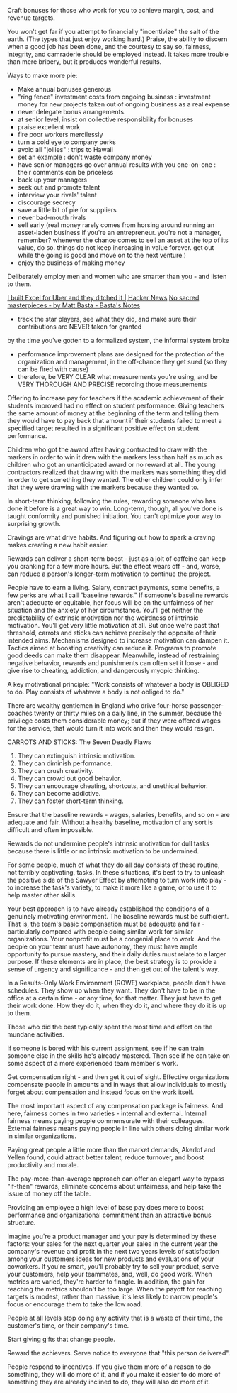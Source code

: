 
Craft bonuses for those who work for you to achieve margin, cost, and revenue targets.

You won't get far if you attempt to financially "incentivize" the salt of the earth. (The types that just enjoy working hard.) Praise, the ability to discern when a good job has been done, and the courtesy to say so, fairness, integrity, and camraderie should be employed instead. It takes more trouble than mere bribery, but it produces wonderful results.

Ways to make more pie:
- Make annual bonuses generous
- "ring fence" investment costs from ongoing business : investment money for new projects taken out of ongoing business as a real expense
- never delegate bonus arrangements.
- at senior level, insist on collective responsibility for bonuses
- praise excellent work
- fire poor workers mercilessly
- turn a cold eye to company perks
- avoid all "jollies" : trips to Hawaii
- set an example : don't waste company money
- have senior managers go over annual results with you one-on-one : their comments can be priceless
- back up your managers
- seek out and promote talent
- interview your rivals' talent
- discourage secrecy
- save a little bit of pie for suppliers
- never bad-mouth rivals
- sell early (real money rarely comes from horsing around running an asset-laden business if you're an entrepreneur. you're not a manager, remember? whenever the chance comes to sell an asset at the top of its value, do so. things do not keep increasing in value forever. get out while the going is good and move on to the next venture.)
- enjoy the business of making money

Deliberately employ men and women who are smarter than you - and listen to them.

[I built Excel for Uber and they ditched it | Hacker News](https://news.ycombinator.com/item?id=37527720)
[No sacred masterpieces - by Matt Basta - Basta's Notes](https://basta.substack.com/p/no-sacred-masterpieces)
- track the star players, see what they did, and make sure their contributions are NEVER taken for granted

by the time you've gotten to a formalized system, the informal system broke
- performance improvement plans are designed for the protection of the organization and management, in the off-chance they get sued (so they can be fired with cause)
- therefore, be VERY CLEAR what measurements you're using, and be VERY THOROUGH AND PRECISE recording those measurements

Offering to increase pay for teachers if the academic achievement of
their students improved had no effect on student performance. Giving
teachers the same amount of money at the beginning of the term and
telling them they would have to pay back that amount if their students
failed to meet a specified target resulted in a significant positive
effect on student performance.

Children who got the award after having contracted to draw with the
markers in order to win it drew with the markers less than half as much
as children who got an unanticipated award or no reward at all. The
young contractors realized that drawing with the markers was something
they did in order to get something they wanted. The other children could
only infer that they were drawing with the markers because they wanted to.

In short-term thinking, following the rules, rewarding someone who has
done it before
is a great way to win. Long-term, though, all you've done is taught
conformity and punished initiation. You can't optimize your way to
surprising growth.

Cravings are what drive habits. And figuring out how to spark a craving
makes creating a new habit easier.

Rewards can deliver a short-term boost - just as a jolt of caffeine can keep you cranking for a few more hours. But the effect wears off - and, worse, can reduce a person's longer-term motivation to continue the project.

People have to earn a living. Salary, contract payments, some benefits, a few perks are what I call "baseline rewards." If someone's baseline rewards aren't adequate or equitable, her focus will be on the unfairness of her situation and the anxiety of her circumstance. You'll get neither the predictability of extrinsic motivation nor the weirdness of intrinsic motivation. You'll get very little motivation at all. But once we're past that threshold, carrots and sticks can achieve precisely the opposite of their intended aims. Mechanisms designed to increase motivation can dampen it. Tactics aimed at boosting creativity can reduce it. Programs to promote good deeds can make them disappear. Meanwhile, instead of restraining negative behavior, rewards and punishments can often set it loose - and give rise to cheating, addiction, and dangerously myopic thinking.

A key motivational principle: "Work consists of whatever a body is OBLIGED to do. Play consists of whatever a body is not obliged to do."

There are wealthy gentlemen in England who drive four-horse passenger-coaches twenty or thirty miles on a daily line, in the summer, because the privilege costs them considerable money; but if they were offered wages for the service, that would turn it into work and then they would resign.

CARROTS AND STICKS: The Seven Deadly Flaws
1. They can extinguish intrinsic motivation.
2. They can diminish performance.
3. They can crush creativity.
4. They can crowd out good behavior.
5. They can encourage cheating, shortcuts, and unethical behavior.
6. They can become addictive.
7. They can foster short-term thinking.

Ensure that the baseline rewards - wages, salaries, benefits, and so on - are adequate and fair. Without a healthy baseline, motivation of any sort is difficult and often impossible.

Rewards do not undermine people's intrinsic motivation for dull tasks because there is little or no intrinsic motivation to be undermined.

For some people, much of what they do all day consists of these routine, not terribly captivating, tasks. In these situations, it's best to try to unleash the positive side of the Sawyer Effect by attempting to turn work into play - to increase the task's variety, to make it more like a game, or to use it to help master other skills.

Your best approach is to have already established the conditions of a genuinely motivating environment. The baseline rewards must be sufficient. That is, the team's basic compensation must be adequate and fair - particularly compared with people doing similar work for similar organizations. Your nonprofit must be a congenial place to work. And the people on your team must have autonomy, they must have ample opportunity to pursue mastery, and their daily duties must relate to a larger purpose. If these elements are in place, the best strategy is to provide a sense of urgency and significance - and then get out of the talent's way.

In a Results-Only Work Environment (ROWE) workplace, people don't have schedules. They show up when they want. They don't have to be in the office at a certain time - or any time, for that matter. They just have to get their work done. How they do it, when they do it, and where they do it is up to them.

Those who did the best typically spent the most time and effort on the mundane activities.

If someone is bored with his current assignment, see if he can train someone else in the skills he's already mastered. Then see if he can take on some aspect of a more experienced team member's work.

Get compensation right - and then get it out of sight. Effective organizations compensate people in amounts and in ways that allow individuals to mostly forget about compensation and instead focus on the work itself.

The most important aspect of any compensation package is fairness. And here, fairness comes in two varieties - internal and external. Internal fairness means paying people commensurate with their colleagues. External fairness means paying people in line with others doing similar work in similar organizations.

Paying great people a little more than the market demands, Akerlof and Yellen found, could attract better talent, reduce turnover, and boost productivity and morale.

The pay-more-than-average approach can offer an elegant way to bypass "if-then" rewards, eliminate concerns about unfairness, and help take the issue of money off the table.

Providing an employee a high level of base pay does more to boost performance and organizational commitment than an attractive bonus structure.

Imagine you're a product manager and your pay is determined by these factors:
your sales for the next quarter
your sales in the current year
the company's revenue and profit in the next two years
levels of satisfaction among your customers
ideas for new products
and evaluations of your coworkers.
If you're smart, you'll probably try to sell your product, serve your customers, help your teammates, and, well, do good work. When metrics are varied, they're harder to finagle. In addition, the gain for reaching the metrics shouldn't be too large. When the payoff for reaching targets is modest, rather than massive, it's less likely to narrow people's focus or encourage them to take the low road.

People at all levels stop doing any activity that is a waste of their time, the customer's time, or their company's time. 

Start giving gifts that change people.

Reward the achievers. Serve notice to everyone that "this person delivered".

People respond to incentives. If you give them more of a reason to do something, they will do more of it, and if you make it easier to do more of something they are already inclined to do, they will also do more of it.
